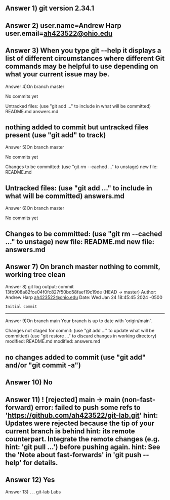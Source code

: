 Answer 1)  git version 2.34.1
--------------------------------------------------------------------
Answer 2) user.name=Andrew Harp
	  user.email=ah423522@ohio.edu
--------------------------------------------------------------------
Answer 3) When you type git --help it displays a list of different circumstances where different Git commands may be helpful to use depending on what your current issue may be.
--------------------------------------------------------------------
Answer 4)On branch master

No commits yet

Untracked files:
  (use "git add <file>..." to include in what will be committed)
	README.md
	answers.md

nothing added to commit but untracked files present (use "git add" to track)
-------------------------------------------------------------------
Answer 5)On branch master

No commits yet

Changes to be committed:
  (use "git rm --cached <file>..." to unstage)
	new file:   README.md

Untracked files:
  (use "git add <file>..." to include in what will be committed)
	answers.md
--------------------------------------------------------------------
Answer 6)On branch master

No commits yet

Changes to be committed:
  (use "git rm --cached <file>..." to unstage)
	new file:   README.md
	new file:   answers.md
--------------------------------------------------------------------
Answer 7)
On branch master
nothing to commit, working tree clean
--------------------------------------------------------------------
Answer 8) git log output:
commit 13fb908a82fce04f0fc827f50bd58faef19c19de (HEAD -> master)
Author: Andrew Harp <ah423522@ohio.edu>
Date:   Wed Jan 24 18:45:45 2024 -0500

    Initial commit
--------------------------------------------------------------------
Answer 9)On branch main
Your branch is up to date with 'origin/main'.

Changes not staged for commit:
  (use "git add <file>..." to update what will be committed)
  (use "git restore <file>..." to discard changes in working directory)
	modified:   README.md
	modified:   answers.md

no changes added to commit (use "git add" and/or "git commit -a")
--------------------------------------------------------------------
Answer 10) No
--------------------------------------------------------------------
Answer 11) ! [rejected]        main -> main (non-fast-forward)
error: failed to push some refs to 'https://github.com/ah423522/git-lab.git'
hint: Updates were rejected because the tip of your current branch is behind
hint: its remote counterpart. Integrate the remote changes (e.g.
hint: 'git pull ...') before pushing again.
hint: See the 'Note about fast-forwards' in 'git push --help' for details.
--------------------------------------------------------------------
Answer 12) Yes
--------------------------------------------------------------------
Answer 13) . ..  git-lab	Labs
